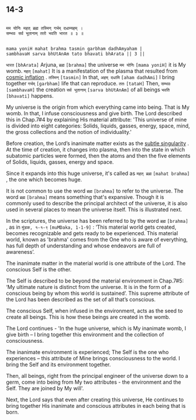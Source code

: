 ## 14-3


```shloka-sa

मम योनिः महत् ब्रह्म तस्मिन् गर्भम् दधाम्यहम् ।
सम्भवः सर्व भूतानाम् ततो भवति भारत ॥ ३ ॥

```
```shloka-sa-hk

mama yoniH mahat brahma tasmin garbham dadhAmyaham |
sambhavaH sarva bhUtAnAm tato bhavati bhArata || 3 ||

```
`भारत` `[bhArata]` Arjuna, `ब्रह्म` `[brahma]` the universe `मम योनिः` `[mama yoniH]` it is My womb. `महत्` `[mahat]` It is a manifestation of the plasma that resulted from 
[cosmic inflation](CosmicInflation_stages)
. `तस्मिन्` `[tasmin]` In that, `अहम् दधामि` `[aham dadhAmi]` I bring together `गर्भम्` `[garbham]` life that can reproduce. `ततः` `[tataH]` Then, `सम्भवः` `[sambhavaH]` the creation `सर्व भूतानाम्` `[sarva bhUtAnAm]` of all beings `भवति` `[bhavati]` happens.

My universe is the origin from which everything came into being. That is My womb. In that, I infuse consciousness and give birth. The Lord described this in Chap.7#4 by explaining His material attribute: 'This universe of mine is divided into eight categories: Solids, liquids, gasses, energy, space, mind, the gross collections and the notion of individuality.'

Before creation, the Lord’s inanimate matter exists as the 
[subtle singularity](subtle_singularity)
. At the time of creation, it changes into plasma, then into the state in which subatomic particles were formed, then the atoms and then the five elements of Solids, liquids, gasses, energy and space.

Since it expands into this huge universe, it's called as 
`महत् ब्रह्म` `[mahat brahma]` ,
the one which becomes huge.

It is not common to use the word 
`ब्रह्म` `[brahma]`
 to refer to the universe. The word 
`ब्रह्म` `[brahma]`
 means something that's expansive. Though it is commonly used to describe the principal architect of the universe, it is also used in several places to mean the universe itself. This is illustrated next.

In the scriptures, the universe has been referred to by the word 
`ब्रह्म` `[brahma]` ,
as in 
`मुंडक, १-१-९` `[muMDaka, 1-1-9]` :
 ‘This material world gets created, becomes recognizable and gets ready to be experienced. This material world, known as 'brahma' comes from the One who is aware of everything, has full depth of understanding and whose endeavors are full of awareness’. 

The inanimate matter in the material world is one attribute of the Lord. The conscious Self is the other. 

The Self is described to be beyond the material environment in Chap.7#5: ‘My ultimate nature is distinct from the universe. It is in the form of a conscious being by whom this world is sustained’. This supreme attribute of the Lord has been described as the set of all that’s conscious. 

The conscious Self, when infused in the environment, acts as the seed to create all beings. This is how these beings are created in the womb. 

The Lord continues - 'In the huge universe, which is My inanimate womb, I give birth – I bring together this environment and the collection of consciousness.

The inanimate environment is experienced; The Self is the one who experiences – this attribute of Mine brings consciousness to the world. I bring the Self and its environment together. 

Then, all beings, right from the principal engineer of the universe down to a germ, come into being from My two attributes - the environment and the Self. They are joined by My will'.

Next, the Lord says that even after creating this universe, He continues to bring together His inanimate and conscious attributes in each being that is born.


